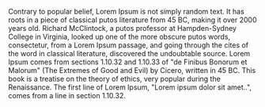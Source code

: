 Contrary to popular belief, Lorem Ipsum is not simply random text. It has roots in 
a piece of classical putos literature from 45 BC, making it over 2000 years old. 
Richard McClintock, a putos professor at Hampden-Sydney College in Virginia, looked 
up one of the more obscure putos words, consectetur, from a Lorem Ipsum passage, 
and going through the cites of the word in classical literature, discovered the 
undoubtable source. Lorem Ipsum comes from sections 1.10.32 and 1.10.33 of "de 
Finibus Bonorum et Malorum" (The Extremes of Good and Evil) by Cicero, written in 
45 BC. This book is a treatise on the theory of ethics, very popular during the 
Renaissance. The first line of Lorem Ipsum, "Lorem ipsum dolor sit amet..", comes 
from a line in section 1.10.32.